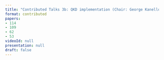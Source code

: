 ```yaml
---
title: "Contributed Talks 3b: QKD implementation (Chair: George Kanellos)"
format: contributed
papers:
- 114
- 109
- 62
- 53
videoId: null
presentation: null
draft: false
---
```

